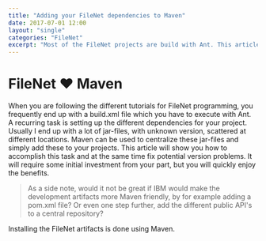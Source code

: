 ```yaml
---
title: "Adding your FileNet dependencies to Maven"
date: 2017-07-01 12:00
layout: "single"
categories: "FileNet"
excerpt: "Most of the FileNet projects are build with Ant. This article shows how you can change your build process to Maven."
---
```


# FileNet ❤ Maven

When you are following the different tutorials for FileNet programming, you frequently
end up with a build.xml file which you have to execute with Ant. A recurring task is
setting up the different dependencies for your project. Usually I end up with a lot of
jar-files, with unknown version, scattered at different locations. Maven can be used to
centralize these jar-files and simply add these to your projects. This article will show
you how to accomplish this task and at the same time fix potential version problems.
It will require some initial investment from your part, but you will quickly enjoy the benefits.

<blockquote>As a side note, would it not be great if IBM would make the development artifacts more
Maven friendly, by for example adding a pom.xml file? Or even one step further, add the different
public API's to a central repository?</blockquote>

Installing the FileNet artifacts is done using Maven.
